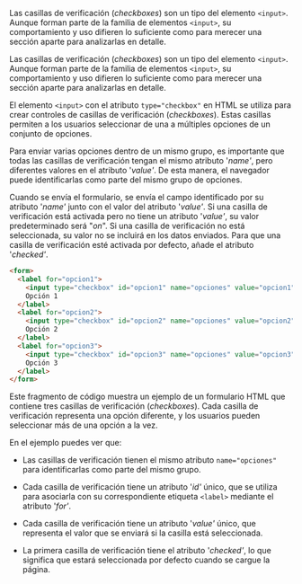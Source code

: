Las casillas de verificación (_checkboxes_) son un tipo del elemento `<input>`. Aunque forman parte de la familia de elementos `<input>`, su comportamiento y uso difieren lo suficiente como para merecer una sección aparte para analizarlas en detalle.

Las casillas de verificación (_checkboxes_) son un tipo del elemento `<input>`. Aunque forman parte de la familia de elementos `<input>`, su comportamiento y uso difieren lo suficiente como para merecer una sección aparte para analizarlas en detalle.

El elemento `<input>` con el atributo `type="checkbox"` en HTML se utiliza para crear controles de casillas de verificación (_checkboxes_). Estas casillas permiten a los usuarios seleccionar de una a múltiples opciones de un conjunto de opciones.

Para enviar varias opciones dentro de un mismo grupo, es importante que todas las casillas de verificación tengan el mismo atributo '_name'_, pero diferentes valores en el atributo '_value'_. De esta manera, el navegador puede identificarlas como parte del mismo grupo de opciones.

Cuando se envía el formulario, se envía el campo identificado por su atributo '_name'_ junto con el valor del atributo '_value'_. Si una casilla de verificación está activada pero no tiene un atributo '_value'_, su valor predeterminado será "_on_". Si una casilla de verificación no está seleccionada, su valor no se incluirá en los datos enviados. Para que una casilla de verificación esté activada por defecto, añade el atributo '_checked'_.

```HTML
<form>
  <label for="opcion1">
    <input type="checkbox" id="opcion1" name="opciones" value="opcion1" checked>
    Opción 1
  </label>
  <label for="opcion2">
    <input type="checkbox" id="opcion2" name="opciones" value="opcion2">
    Opción 2
  </label>
  <label for="opcion3">
    <input type="checkbox" id="opcion3" name="opciones" value="opcion3">
    Opción 3
  </label>
</form>
```

Este fragmento de código muestra un ejemplo de un formulario HTML que contiene tres casillas de verificación (_checkboxes_). Cada casilla de verificación representa una opción diferente, y los usuarios pueden seleccionar más de una opción a la vez.

En el ejemplo puedes ver que:

- Las casillas de verificación tienen el mismo atributo `name="opciones"` para identificarlas como parte del mismo grupo.
    
- Cada casilla de verificación tiene un atributo '_id'_ único, que se utiliza para asociarla con su correspondiente etiqueta `<label>` mediante el atributo '_for'_.
    
- Cada casilla de verificación tiene un atributo '_value'_ único, que representa el valor que se enviará si la casilla está seleccionada.
    
- La primera casilla de verificación tiene el atributo '_checked'_, lo que significa que estará seleccionada por defecto cuando se cargue la página.